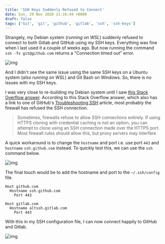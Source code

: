 ```yaml
---
title: 'SSH Keys Suddenly Refused to Connect'
date: Sun, 29 Nov 2020 11:16:44 +0000
draft: false
tags: ['Git', 'git', 'github', 'gitlab', 'ssh', 'ssh-keys']
---
```


Strangely, my Debian system (_running on WSL_) suddenly refused to connect to both Gitlab and GitHub using my SSH keys. Everything was fine when I last used it a couple of weeks ago. But now running the command `ssh -Tv git@github.com` returns a "Connection timed out" error.

![img](/images/ssh-github-fail.png)

And I didn't see the same issue using the same SSH keys on a Ubuntu system (_also running on WSL_) and Git Bash on Windows. So, there is no issues with my SSH keys.

I was very close to re-building my Debian system until I saw [this Stack Overflow answer](https://stackoverflow.com/a/52817036/265416). According to this Stack Overflow answer, which also has a link to one of GitHub's [Troubleshooting SSH](https://docs.github.com/en/free-pro-team@latest/github/authenticating-to-github/using-ssh-over-the-https-port) article, most probably the firewall has refused the SSH connection.

> Sometimes, firewalls refuse to allow SSH connections entirely. If using HTTPS cloning with credential caching is not an option, you can attempt to clone using an SSH connection made over the HTTPS port. Most firewall rules should allow this, but proxy servers may interfere

A quick workaround is to change the `hostname` and port i.e. use port `443` and `hostname` `ssh.github.com` instead. To quickly test this, we can use the `ssh` command below.

![img](/images/ssh-github-success.png)

The final touch would be to add the hostname and port to the `~/.ssh/config` file.

```
Host github.com
  Hostname ssh.github.com
    Port 443

Host gitlab.com
  Hostname altssh.gitlab.com
    Port 443
```

With this in my SSH configuration file, I can now connect happily to GitHub and Gitlab.

![img](/images/ssh-github-success-02.png)
